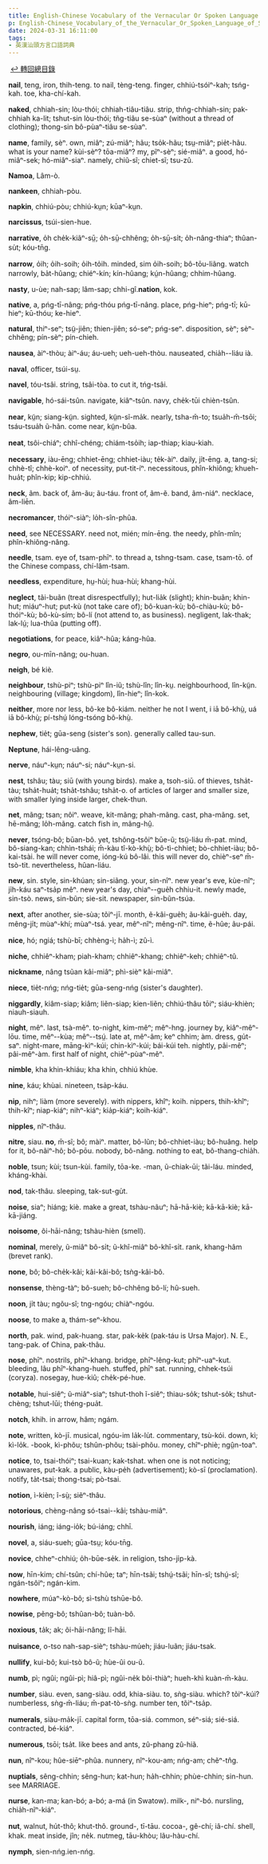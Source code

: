 ```yaml
---
title: English-Chinese Vocabulary of the Vernacular Or Spoken Language of Swatow (英漢汕頭方言口語詞典) / N
p: English-Chinese_Vocabulary_of_the_Vernacular_Or_Spoken_Language_of_Swatow/N
date: 2024-03-31 16:11:00
tags: 
- 英漢汕頭方言口語詞典
---
```

​
[↩️ 轉回總目錄](/English-Chinese_Vocabulary_of_the_Vernacular_Or_Spoken_Language_of_Swatow)​

**nail**, teng, iron, thih-teng. to nail, tèng-teng. finger, chhiú-tsóiⁿ-kah; tsńg-kah. toe, kha-chí-kah.

**naked**, chhiah-sin; lòu-thói; chhiah-tiâu-tiâu. strip, thn̍g-chhiah-sin; pak-chhiah ka-lit; tshut-sin lòu-thói; tñg-tiâu se-sùaⁿ (without a thread of clothing); thong-sin bô-pùaⁿ-tiâu se-sùaⁿ.

**name**, family, sèⁿ. own, miâⁿ; zú-miâⁿ; hãu; tso̍k-hãu; tsṳ-miâⁿ; pie̍t-hãu. what is your name? kùi-sèⁿ? tōa-miâⁿ? my, pĩⁿ-sèⁿ; sié-miâⁿ. a good, hó-miâⁿ-sek; hó-miâⁿ-siaⁿ. namely, chiũ-sĩ; chiet-sĩ; tsu-zû.

**Namoa**, Lâm-ò.

**nankeen**, chhiah-pòu.

**napkin**, chhiú-pòu; chhiú-kṳn; kūaⁿ-kṳn.

**narcissus**, tsúi-sien-hue.

**narrative**, o̍h che̍k-kiãⁿ-sṳ̄; o̍h-sṳ̄-chhêng; o̍h-sṳ̄-si̍t; o̍h-nâng-thiaⁿ; thûan-su̍t; kóu-tn̄g.
<!--more-->
**narrow**, o̍ih; o̍ih-soih; o̍ih-to̍ih. minded, sim o̍ih-soih; bô-tōu-liãng. watch narrowly, ba̍t-hûang; chiéⁿ-kín; kín-hûang; kṳ́n-hûang; chhim-hûang.

**nasty**, u-ùe; nah-sap; lâm-sap; chhi-gî. ​**nation**, kok.

**native**, a, pńg-tī-nâng; pńg-thóu pńg-tī-nâng. place, pńg-hieⁿ; pńg-tī; kū-hieⁿ; kū-thóu; ke-hieⁿ.

**natural**, thiⁿ-seⁿ; tsṳ̃-jiên; thien-jiên; só-seⁿ; pńg-seⁿ. disposition, sèⁿ; sèⁿ-chhêng; pín-sèⁿ; pín-chieh.

**nausea**, àiⁿ-thòu; àiⁿ-áu; áu-ueh; ueh-ueh-thòu. nauseated, chia̍h--liáu ià.

**naval**, officer, tsúi-sṳ.

**navel**, tóu-tsâi. string, tsâi-tòa. to cut it, tńg-tsâi.

**navigable**, hó-sái-tsûn. navigate, kiâⁿ-tsûn. navy, che̍k-tūi chièn-tsûn.

**near**, kṳ̃n; siang-kṳ̃n. sighted, kṳ̃n-sĩ-ma̍k. nearly, tsha-m̄-to; tsua̍h-m̄-tsōi; tsáu-tsua̍h ũ-hãn. come near, kṳ̃n-bûa.

**neat**, tsôi-chiáⁿ; chhî-chéng; chiám-tso̍ih; iap-thiap; kiau-kiah.

**necessary**, iàu-ēng; chhiet-ēng; chhiet-iàu; te̍k-àiⁿ. daily, ji̍t-ēng. a, tang-si; chhè-tî; chhè-koiⁿ. of necessity, put-tit-íⁿ. necessitous, phîn-khiông; khueh-hua̍t; phîn-kip; kip-chhiú.

**neck**, ãm. back of, ãm-ãu; ãu-táu. front of, ãm-ẽ. band, ãm-niáⁿ. necklace, ãm-liēn.

**necromancer**, thóiⁿ-siàⁿ; lo̍h-sîn-phûa.

**need**, see NECESSARY. need not, mién; mín-ēng. the needy, phîn-mîn; phîn-khiông-nâng.

**needle**, tsam. eye of, tsam-phīⁿ. to thread a, tshng-tsam. case, tsam-tō. of the Chinese compass, chí-lâm-tsam.

**needless**, expenditure, hṳ-hùi; hua-hùi; khang-hùi.

**neglect**, tãi-buãn (treat disrespectfully); hut-lia̍k (slight); khin-buãn; khin-hut; miáuⁿ-hut; put-kù (not take care of); bô-kuan-kù; bô-chiàu-kù; bô-thóiⁿ-kù; bô-kù-sím; bô-lí (not attend to, as business). negligent, lak-thak; lak-lṳ́; lua-thûa (putting off).

**negotiations**, for peace, kiâⁿ-hûa; káng-hûa.

**negro**, ou-mīn-nâng; ou-huan.

**neigh**, bé kiè.

**neighbour**, tshù-piⁿ; tshù-piⁿ lîn-iũ; tshù-lîn; lîn-kṳ. neighbourhood, lîn-kṳ̃n. neighbouring (village; kingdom), lîn-hieⁿ; lîn-kok.

**neither**, more nor less, bô-ke bô-kiám. neither he not I went, i iā bô-khṳ̀, uá iā bô-khṳ̀; pí-tshṳ́ lóng-tsóng bô-khṳ̀.

​**nephew**, tie̍t; gūa-seng (sister's son). generally called tau-sun.

**Neptune**, hái-lêng-uâng.

**nerve**, náuⁿ-kṳn; náuⁿ-si; náuⁿ-kṳn-si.

**nest**, tshâu; tàu; siū (with young birds). make a, tsoh-siū. of thieves, tsha̍t-tàu; tsha̍t-hua̍t; tsha̍t-tshâu; tsha̍t-o. of articles of larger and smaller size, with smaller lying inside larger, chek-thun.

**net**, mãng; tsan; nôiⁿ. weave, kit-mãng; phah-mãng. cast, pha-mãng. set, hē-mãng; lo̍h-mãng. catch fish in, mãng-hṳ̂.

**never**, tsóng-bô; būan-bô. yet, tshông-tsôiⁿ būe-ũ; tsṳ̃-liáu m̄-pat. mind, bô-siang-kan; chhìn-tshái; m̄-kàu tî-kò-khṳ̀; bô-tì-chhiet; bò-chhiet-iàu; bô-kai-tsài. he will never come, ióng-kú bô-lâi. this will never do, chièⁿ-seⁿ m̄-tsò-tit. nevertheless, hûan-liáu.

**new**, sin. style, sin-khúan; sin-siãng. your, sin-nîⁿ. new year's eve, kùe-nîⁿ; ji̍h-káu saⁿ-tsa̍p mêⁿ. new year's day, chiaⁿ--gue̍h chhiu-it. newly made, sin-tsò. news, sin-bũn; sie-sit. newspaper, sin-bũn-tsúa.

**next**, after another, sie-sùa; tõiⁿ-jī. month, ẽ-kâi-gue̍h; ãu-kâi-gue̍h. day, mêng-ji̍t; mùaⁿ-khí; mùaⁿ-tsá. year, mêⁿ-nîⁿ; mêng-nîⁿ. time, ẽ-hûe; ãu-pái.

**nice**, hó; ngiá; tshù-bī; chhèng-ì; ha̍h-ì; zû-ì.

**niche**, chhiêⁿ-kham; piah-kham; chhiêⁿ-khang; chhiêⁿ-keh; chhiêⁿ-tû.

**nickname**, nâng tsũan kâi-miâⁿ; phì-sièⁿ kâi-miâⁿ.

**niece**, tie̍t-nńg; nńg-tie̍t; gūa-seng-nńg (sister's daughter).

**niggardly**, kiâm-siap; kiâm; liẽn-siap; kien-liẽn; chhiú-thâu tōiⁿ; siáu-khièn; niauh-siauh.

**night**, mêⁿ. last, tsà-mêⁿ. to-night, kim-mêⁿ; mêⁿ-hng. journey by, kiâⁿ-mêⁿ-lōu. time, mêⁿ--kùa; mêⁿ--tsṳ́. late at, mêⁿ-âm; keⁿ chhim; àm. dress, gu̍t-saⁿ. night-mare, māng-kìⁿ-kúi; chin-kìⁿ-kúi; bái-kúi teh. nightly, pâi-mêⁿ; pâi-mêⁿ-àm. first half of night, chiēⁿ-pùaⁿ-mêⁿ.

**nimble**, kha khin-khiáu; kha khin, chhiú khùe.

**nine**, káu; khùai. nineteen, tsa̍p-káu.

**nip**, nihⁿ; liàm (more severely). with nippers, khîⁿ; koih. nippers, thih-khîⁿ; thih-kîⁿ; niap-kiáⁿ; nihⁿ-kiáⁿ; kia̍p-kiáⁿ; koih-kiáⁿ.

**nipples**, nîⁿ-thâu.

**nitre**, siau. ​**no**, m̄-sĩ; bô; màiⁿ. matter, bô-lũn; bô-chhiet-iàu; bô-huâng. help for it, bô-nãiⁿ-hô; bô-pōu. nobody, bô-nâng. nothing to eat, bô-thang-chia̍h.

**noble**, tsun; kùi; tsun-kùi. family, tōa-ke. -man, ũ-chiak-ūi; tãi-láu. minded, kháng-khài.

**nod**, tak-thâu. sleeping, tak-sut-gu̍t.

**noise**, siaⁿ; hiáng; kiè. make a great, tshàu-nãuⁿ; hā-hā-kiè; kā-kā-kiè; kā-kā-jiáng.

**noisome**, õi-hāi-nâng; tshàu-hièn (smell).

**nominal**, merely, ũ-miâⁿ bô-si̍t; ũ-khî-miâⁿ bô-khî-si̍t. rank, khang-hâm (brevet rank).

**none**, bô; bô-che̍k-kâi; kâi-kâi-bô; tsǹg-kâi-bô.

**nonsense**, thèng-tàⁿ; bô-sueh; bô-chhêng bô-lí; hû-sueh.

**noon**, ji̍t tàu; ngõu-sî; tng-ngóu; chiàⁿ-ngóu.

**noose**, to make a, thám-seⁿ-khou.

**north**, pak. wind, pak-huang. star, pak-ke̍k (pak-táu is Ursa Major). N. E., tang-pak. of China, pak-thâu.

**nose**, phīⁿ. nostrils, phīⁿ-khang. bridge, phīⁿ-lêng-kut; phīⁿ-uaⁿ-kut. bleeding, lâu phīⁿ-khang-hueh. stuffed, phīⁿ sat. running, chhek-tsúi (coryza). nosegay, hue-kiû; che̍k-pé-hue.

**notable**, hui-siêⁿ; ũ-miâⁿ-siaⁿ; tshut-thoh ĩ-siêⁿ; thiau-so̍k; tshut-so̍k; tshut-chèng; tshut-lūi; théng-pua̍t.

**notch**, khih. in arrow, hâm; ngám.

**note**, written, kò-jī. musical, ngóu-im la̍k-lu̍t. commentary, tsù-kói. down, kì; kì-lo̍k. -book, kì-phõu; tshûn-phõu; tsài-phõu. money, chîⁿ-phiè; ngṳ̂n-toaⁿ.

**notice**, to, tsai-thóiⁿ; tsai-kuan; kak-tshat. when one is not noticing; unawares, put-kak. a public, kàu-pe̍h (advertisement); kò-sī (proclamation). notify, ta̍t-tsai; thong-tsai; pò-tsai.

**notion**, ì-kièn; î-sṳ̀; siẽⁿ-thâu.

**notorious**, chèng-nâng só-tsai--kâi; tshàu-miâⁿ.

**nourish**, iáng; iáng-io̍k; bú-iáng; chhī.

**novel**, a, siáu-sueh; gūa-tsṳ; kóu-tn̄g.

**novice**, chheⁿ-chhiú; o̍h-būe-se̍k. in religion, tsho-ji̍p-kà.

**now**, hīn-kim; chí-tsûn; chí-hûe; taⁿ; hīn-tsãi; tshṳ́-tsãi; hīn-sî; tshṳ́-sî; ngán-tsôiⁿ; ngán-kim.

**nowhere**, múaⁿ-kò-bô; sì-tshù tshūe-bô.

**nowise**, pẽng-bô; tshûan-bô; tuàn-bô.

**noxious**, ta̍k; ak; õi-hāi-nâng; lĩ-hāi.

**nuisance**, o-tso nah-sap-sièⁿ; tshàu-mu̍eh; jiáu-luãn; jiáu-tsak.

​**nullify**, kui-bô; kui-tsò bô-ũ; hùe-ûi ou-ũ.

**numb**, pì; ngûi; ngûi-pì; hiâ-pì; ngûi-ne̍k bõi-thiàⁿ; hueh-khì kuàn-m̄-kàu.

**number**, siàu. even, sang-siàu. odd, khia-siàu. to, sǹg-siàu. which? tõiⁿ-kúi? numberless, sǹg-m̄-liáu; m̄-pat-tò-sǹg. number ten, tõiⁿ-tsa̍p.

**numerals**, siàu-ma̍k-jī. capital form, tōa-siá. common, séⁿ-siá; sié-siá. contracted, bé-kiáⁿ.

**numerous**, tsōi; tsa̍t. like bees and ants, zû-phang zû-hiã.

**nun**, nîⁿ-kou; hûe-siēⁿ-phûa. nunnery, nîⁿ-kou-am; nńg-am; chẽⁿ-tn̂g.

**nuptials**, sêng-chhin; sêng-hun; kat-hun; ha̍h-chhin; phùe-chhin; sin-hun. see MARRIAGE.

**nurse**, kan-ma; kan-bó; a-bó; a-má (in Swatow). milk-, niⁿ-bó. nursling, chia̍h-nĩⁿ-kiáⁿ.

**nut**, walnut, hu̍t-thô; khut-thô. ground-, tī-tāu. cocoa-, gê-chí; iâ-chí. shell, khak. meat inside, jîn; ne̍k. nutmeg, tāu-khòu; lãu-hàu-chí.

**nymph**, sien-nńg.ien-nńg.